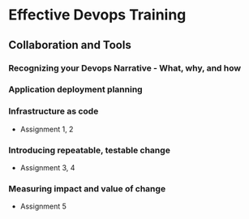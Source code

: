 # Effective Devops Training

## Collaboration and Tools

### Recognizing your Devops Narrative - What, why, and how

### Application deployment planning

### Infrastructure as code

* Assignment 1, 2

### Introducing repeatable, testable change

* Assignment 3, 4

### Measuring impact and value of change

* Assignment 5
